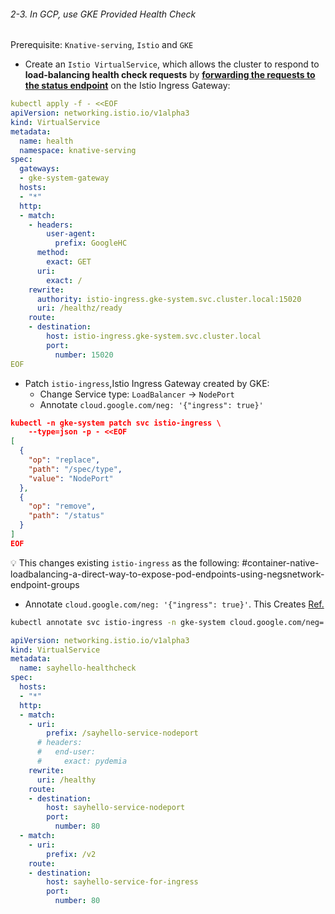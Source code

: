 
###### 2-3. In GCP, use GKE Provided Health Check

Prerequisite: `Knative-serving`, `Istio` and `GKE`

* Create an `Istio VirtualService`, which allows the cluster to respond to **load-balancing health check requests** by <ins><b>forwarding the requests to the status endpoint</b></ins> on the Istio Ingress Gateway:
```yaml
kubectl apply -f - <<EOF
apiVersion: networking.istio.io/v1alpha3
kind: VirtualService
metadata:
  name: health
  namespace: knative-serving
spec:
  gateways:
  - gke-system-gateway
  hosts:
  - "*"
  http:
  - match:
    - headers:
        user-agent:
          prefix: GoogleHC
      method:
        exact: GET
      uri:
        exact: /
    rewrite:
      authority: istio-ingress.gke-system.svc.cluster.local:15020
      uri: /healthz/ready
    route:
    - destination:
        host: istio-ingress.gke-system.svc.cluster.local
        port:
          number: 15020
EOF
```

* Patch `istio-ingress`,Istio Ingress Gateway created by GKE:
  * Change Service type: `LoadBalancer` -> `NodePort`
  * Annotate `cloud.google.com/neg: '{"ingress": true}'`

```json
kubectl -n gke-system patch svc istio-ingress \
    --type=json -p - <<EOF
[
  {
    "op": "replace",
    "path": "/spec/type",
    "value": "NodePort"
  },
  {
    "op": "remove",
    "path": "/status"
  }
]
EOF
```

:bulb: This changes existing `istio-ingress` as the following:
#container-native-loadbalancing-a-direct-way-to-expose-pod-endpoints-using-negsnetwork-endpoint-groups
  * Annotate `cloud.google.com/neg: '{"ingress": true}'`.
    This Creates [Ref.](https://cloud.google.com/kubernetes-engine/docs/how-to/container-native-load-balancing#create_service)
```sh
kubectl annotate svc istio-ingress -n gke-system cloud.google.com/neg='{"exposed_ports": {"80":{}}}'
```


```yaml
apiVersion: networking.istio.io/v1alpha3
kind: VirtualService
metadata:
  name: sayhello-healthcheck
spec:
  hosts:
  - "*"
  http:
  - match:
    - uri:
        prefix: /sayhello-service-nodeport
      # headers:
      #   end-user:
      #     exact: pydemia
    rewrite:
      uri: /healthy
    route:
    - destination:
        host: sayhello-service-nodeport
        port:
          number: 80
  - match:
    - uri:
        prefix: /v2
    route:
    - destination:
        host: sayhello-service-for-ingress
        port:
          number: 80
```